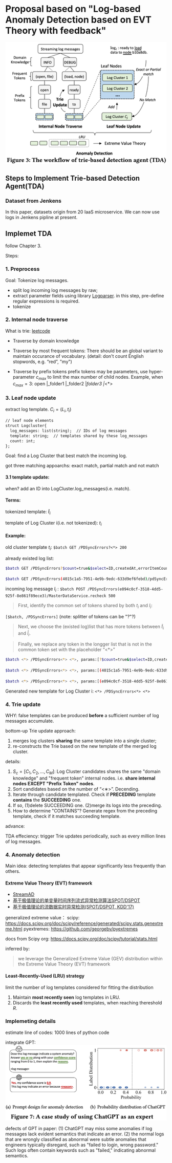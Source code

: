 # Proposal based on "Log-based Anomaly Detection based on EVT Theory with feedback"
![ScaleAD](imgs/tda-framework.png)
## Steps to Implement Trie-based Detection Agent(TDA)

### Dataset from Jenkens
In this paper, datasets origin from 20 IaaS microservice. We can now use logs in Jenkens pipline at present.

## Implemet TDA
follow Chapter 3.

Steps:

### 1. Preprocess
Goal: Tokenize log messages.
- split log incoming log messages by raw;
- extract parameter fields using library [Logparser](https://github.com/logpai/logparser). in this step, pre-define regular expressions is required.
- tokenize

### 2. Internal node traverse
What is trie: [leetcode](https://leetcode.cn/problems/implement-trie-prefix-tree/description/)

- Traverse by domain knowledge

- Traverse by most frequent tokens:
There should be an global variant to maintain occurance of vocabulary. (detail: don't count English stopwords, e.g. “red”, "my")

- Traverse by prefix tokens
prefix tokens may be parameters, use hyper-parameter $c_{max}$ to limit the max number of child nodes. Example, when $c_{max}=3$:
open
    |_folder1
    |_folder2
    |_folder3
    |_<*>

### 3. Leaf node update
extract log template.
$C_{i}=(L_{i}, t_{i})$
```
// leaf node elements
struct Logcluster{
  log_messages: list(string);  // IDs of log messages
  template: string;  // templates shared by these log_messages
  count: int;
};
```
Goal: find a Log Cluster that best match the incoming log.

got three matching appoarchs: exact match, partial match and not match


#### 3.1 template update:

when? add an ID into LogCluster.log_messages(i.e. match).
#### Terms:
tokenized template: $\hat{t}_{i}$

template of Log Cluster i(i.e. not tokenized): $t_{i}$

#### Example:

old cluster template $t_{i}$: `$batch GET /PDSyncErrors?<*> 200`

already existed log list:
```bash
$batch GET /PDSyncErrors?$count=true&$select=ID,createdAt,errorItemCount,jobId,overallStatus,subdomain&$expand=toCustomer($select=CustomerId,Name)&$filter=subdomain%20eq%20'maco-consumer-1'&$skip=0&$top=30 200

$batch GET /PDSyncErrors(4015c1a5-7951-4e9b-9edc-633d9ef6febd)/pdSyncErrorItems/$count?$filter=(itemStatus%20eq%20'Missing') 200
```

incoming log message $l_{i}$ : `$batch POST /PDSyncErrors(e094c0cf-3518-4dd5-925f-8e861f89ece3)/MasterDataService.recheck 500`

> First, identify the common set of tokens shared by both $t_{i}$ and $l_{i}$:

`[$batch, /PDSyncErrors]` (note: splitter of tokens can be "?"?)

> Next, we choose the (existed log)list that has more tokens between $\hat{t}_{i}$ and $\hat{l}_{i}$.

> Finally, we replace any token in the longger list that is not in the common token set with the placeholder “<*>”

```bash
$batch <*> /PDSyncErrors<*> <*>, params:[?$count=true&$select=ID,createdAt,errorItemCount,jobId,overallStatus,subdomain&$expand=toCustomer($select=CustomerId,Name)&$filter=subdomain%20eq%20'maco-consumer-1'&$skip=0&$top=30, 200]

$batch <*> /PDSyncErrors<*> <*>, params:[(4015c1a5-7951-4e9b-9edc-633d9ef6febd)/pdSyncErrorItems/$count?$filter=(itemStatus%20eq%20'Missing')], 200

$batch <*> /PDSyncErrors<*> <*>, params:[(e094c0cf-3518-4dd5-925f-8e861f89ece3)/MasterDataService.recheck, 500]
```

Generated new template for Log Cluster i: `<*> /PDSyncErrors<*> <*>`

### 4. Trie update

WHY: false templates can be produced **before** a sufficient number of log messages accumulate.

bottom-up Trie update approach:

1. merges log clusters **sharing** the same template into a single cluster;
2. re-constructs the Trie based on the new template of the merged log cluster.

details:

1. $S_{c}=[C_1, C_2, ..., C_M]$: Log Cluster candidates shares the same "domain knowledge" and "frequent token" internal nodes. i.e. **share internal nodes EXCEPT "Prefix Token" nodes**.
2. Sort candidates based on the number of “<∗>”. Decending.
3. Iterate through candidate templated. Check if **PRECEDING** template **contains** the **SUCCEEDING** one.
4. If so, (1)delete SUCCEEDING one. (2)merge its logs into the preceding.
5. How to determine "CONTAINS"? Generate regex from the preceding template, check if it matches succeeding template.

advance: 

TDA effeciency:
trigger Trie updates periodically, such as every million lines of log messages.

### 4. Anomaly detection

Main idea: detecting templates that appear significantly less frequently than others.

#### Extreme Value Theory (EVT) framework

- [StreamAD](https://github.com/Fengrui-Liu/StreamAD)
- [基于极值理论的单变量时间序列流式异常检测算法SPOT/DSPOT](https://blog.csdn.net/m0_37935211/article/details/122566605)
- [基于极值理论的流数据实时异常检测(SPOT/DSPOT, KDD'17)](https://zhuanlan.zhihu.com/p/337022414)

generalized extreme value：
scipy: https://docs.scipy.org/doc/scipy/reference/generated/scipy.stats.genextreme.html
pyextremes: https://github.com/georgebv/pyextremes

docs from Scipy org: https://docs.scipy.org/doc/scipy/tutorial/stats.html

inferred by: 
> we leverage the Generalized Extreme Value (GEV) distribution within the Extreme Value Theory (EVT) framework

#### Least-Recently-Used (LRU) strategy
limit the number of log templates considered for fitting the distribution

1. Maintain **most recently seen** log templates in LRU.
2. Discards the **least recently used** templates, when reaching thereshold $R$.

### Implemeting details

estimate line of codes: 1000 lines of python code

integrate GPT:
![Alt text](imgs/integrate-gpt-in-ScaleAD.png)

defects of GPT in paper:
(1) ChatGPT may miss some anomalies if log messages lack evident semantics that indicate an error. 
(2) the normal logs that are wrongly classified as abnormal were subtle anomalies that engineers typically disregard, such as "failed to login, wrong password."
Such logs often contain keywords such as "failed," indicating abnormal semantics.